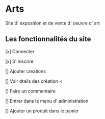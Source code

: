 # Arts
Site d' exposition et de vente d' oeuvre d' art

## Les fonctionnalités du site 
[x] Connecter 

[x] S' inscrire

[] Ajouter creations 

[] Voir dtails des création <

[] Faire un commentaire 

[] Entrer dans le menu d' administration 

[] Ajouter un produit dans le panier 
